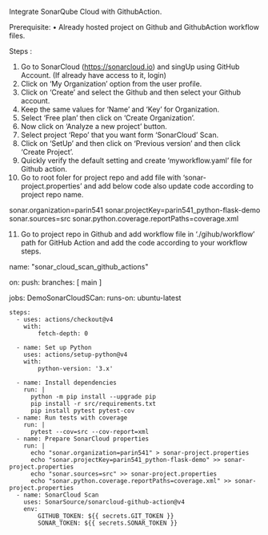 Integrate SonarQube Cloud with GithubAction.

Prerequisite:
•	Already hosted project on Github and GithubAction workflow files.


Steps :
1.	Go to SonarCloud (https://sonarcloud.io) and singUp using GitHub Account. (If already have access to it, login)
2.	Click on ‘My Organization’ option from the user profile.
3.	Click on ‘Create’ and select the Github and then select your Github account.
4.	Keep the same values for ‘Name’ and ‘Key’ for Organization.
5.	Select ‘Free plan’ then click on ‘Create Organization’.
6.	Now click on ‘Analyze a new project’ button.
7.	Select project ‘Repo’ that you want form ‘SonarCloud’ Scan.
8.	Click on ‘SetUp’ and then click on ‘Previous version’ and then click ‘Create Project’.
9.	Quickly verify the default setting and create ‘myworkflow.yaml’ file for Github action.
10.	Go to root foler for project repo and add file with ‘sonar-project.properties’ and add below code also update code according to project repo name.

sonar.organization=parin541
sonar.projectKey=parin541_python-flask-demo
sonar.sources=src
sonar.python.coverage.reportPaths=coverage.xml

11.	Go to project repo in Github and add workflow file in ‘./gihub/workflow’ path for GitHub Action and add the code according to your workflow steps.

name: "sonar_cloud_scan_github_actions"

on:
  push:
    branches: [ main ]

jobs:
  DemoSonarCloudSCan:
    runs-on: ubuntu-latest

    steps:
      - uses: actions/checkout@v4
        with:
            fetch-depth: 0

      - name: Set up Python
        uses: actions/setup-python@v4
        with:
            python-version: '3.x'

      - name: Install dependencies
        run: |
          python -m pip install --upgrade pip
          pip install -r src/requirements.txt
          pip install pytest pytest-cov
      - name: Run tests with coverage
        run: |
          pytest --cov=src --cov-report=xml
      - name: Prepare SonarCloud properties
        run: |
          echo "sonar.organization=parin541" > sonar-project.properties
          echo "sonar.projectKey=parin541_python-flask-demo" >> sonar-project.properties
          echo "sonar.sources=src" >> sonar-project.properties
          echo "sonar.python.coverage.reportPaths=coverage.xml" >> sonar-project.properties
      - name: SonarCloud Scan
        uses: SonarSource/sonarcloud-github-action@v4
        env:
            GITHUB_TOKEN: ${{ secrets.GIT_TOKEN }}
            SONAR_TOKEN: ${{ secrets.SONAR_TOKEN }}




